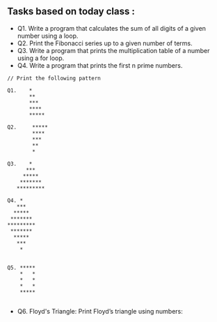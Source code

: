 ## Tasks based on today class :

- Q1. Write a program that calculates the sum of all digits of a given number using a loop.
- Q2. Print the Fibonacci series up to a given number of terms.
- Q3. Write a program that prints the multiplication table of a number using a for loop.
- Q4. Write a program that prints the first n prime numbers.

```JS
// Print the following pattern

Q1.    *
       **
       ***
       ****
       *****

Q2.     *****
        ****
        ***
        **
        *

Q3.    *
      ***
     *****
    *******
   *********

Q4. *
   ***
  *****
 *******
*********
 *******
  *****
   ***
    *


Q5. *****
    *   *
    *   *
    *   *
    *****


```

- Q6. Floyd's Triangle:
  Print Floyd’s triangle using numbers:


